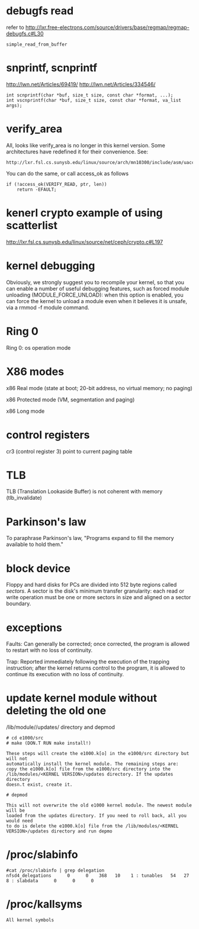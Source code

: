 # debugfs read
refer to
http://lxr.free-electrons.com/source/drivers/base/regmap/regmap-debugfs.c#L30

    simple_read_from_buffer

# snprintf, scnprintf
http://lwn.net/Articles/69419/
http://lwn.net/Articles/334546/

    int scnprintf(char *buf, size_t size, const char *format, ...);
    int vscnprintf(char *buf, size_t size, const char *format, va_list args);

# verify_area
All, looks like verify_area is no longer in this kernel version.  Some
architectures have redefined it for their convenience.  See:

    http://lxr.fsl.cs.sunysb.edu/linux/source/arch/mn10300/include/asm/uaccess.h#L75

You can do the same, or call access_ok as follows

    if (!access_ok(VERIFY_READ, ptr, len))
        return -EFAULT;
	
# kenerl crypto example of using scatterlist
http://lxr.fsl.cs.sunysb.edu/linux/source/net/ceph/crypto.c#L197

# kernel debugging 
Obviously, we strongly suggest you to recompile your kernel, so that you can
enable a number of useful debugging features, such as forced module unloading
(MODULE_FORCE_UNLOAD): when this option is enabled, you can force the kernel to
                       unload a module even when it believes it is unsafe, via a
                       rmmod -f module command. 

# Ring 0
Ring 0: os operation mode

# X86 modes
x86 Real mode (state at boot; 20-bit address, no virtual memory; no paging)

x86 Protected mode (VM, segmentation and paging)

x86 Long mode

# control registers
cr3 (control register 3) point to current paging table

# TLB
TLB (Translation Lookaside Buffer) is not coherent with memory (tlb_invalidate)

# Parkinson's law
To paraphrase Parkinson's law, "Programs expand to fill the memory available to
hold them."

# block device
Floppy and hard disks for PCs are divided into 512 byte regions called
*sectors*.  A sector is the disk's minimum transfer granularity: each read or
write operation must be one or more sectors in size and aligned on a sector
boundary.

# exceptions
Faults: Can generally be corrected; once corrected, the program is allowed to
restart with no loss of continuity.

Trap: Reported immediately following the execution of the trapping instruction;
after the kernel returns control to the program, it is allowed to continue its
execution with no loss of continuity.

# update kernel module without deleting the old one
/lib/module/<version>/updates/ directory and depmod

	# cd e1000/src
	# make (DON.T RUN make install!)

	These steps will create the e1000.k[o] in the e1000/src directory but will not
	automatically install the kernel module. The remaining steps are:
	copy the e1000.k[o] file from the e1000/src directory into the
	/lib/modules/<KERNEL VERSION>/updates directory. If the updates directory
	doesn.t exist, create it.

	# depmod

	This will not overwrite the old e1000 kernel module. The newest module will be
	loaded from the updates directory. If you need to roll back, all you would need
	to do is delete the e1000.k[o] file from the /lib/modules/<KERNEL
	VERSION>/updates directory and run depmo

# /proc/slabinfo

	#cat /proc/slabinfo | grep delegation
	nfsd4_delegations      0      0    368   10    1 : tunables   54   27    8 : slabdata      0      0      0

# /proc/kallsyms

	All kernel symbols
